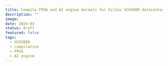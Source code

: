```yaml
---
title: Compile FPGA and AI engine kernels for Xilinx VCK5000 datacenter card
description: ""
image: 
date: 2024-03
status: draft
featured: false
tags:
  - VCK5000
  - compilation
  - FPGA
  - AI engine
---
```


